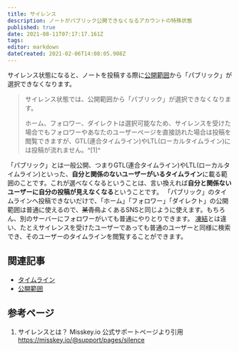 ```yaml
---
title: サイレンス
description: ノートがパブリック公開できなくなるアカウントの特殊状態
published: true
date: 2021-08-11T07:17:17.161Z
tags: 
editor: markdown
dateCreated: 2021-02-06T14:08:05.908Z
---
```


サイレンス状態になると、ノートを投稿する際に[公開範囲](https://wiki.misskey.io/ja/function/visibility)から「パブリック」が選択できなくなります。

> サイレンス状態では、公開範囲から「パブリック」が選択できなくなります。
> 
> ホーム、フォロワー、ダイレクトは選択可能なため、サイレンスを受けた場合でもフォロワーやあなたのユーザーページを直接訪れた場合は投稿を閲覧できますが、GTL(連合タイムライン)やLTL(ローカルタイムライン)には投稿が流れません。^[1]^

「パブリック」とは一般公開、つまりGTL(連合タイムライン)やLTL(ローカルタイムライン)といった、**自分と関係のないユーザーがいるタイムライン**に載る範囲のことです。これが選べなくなるということは、言い換えれば**自分と関係ないユーザーに自分の投稿が見えなくなる**ということです。
「パブリック」のタイムラインへ投稿できないだけで、「ホーム」「フォロワー」「ダイレクト」の公開範囲は普通に使えるので、~~某青鳥~~よくあるSNSと同じように使えます。もちろん、別のサーバーにフォロワーがいても普通にやりとりできます。
[凍結](/ja/function/suspended)とは違い、たとえサイレンスを受けたユーザーであっても普通のユーザーと同様に検索でき、そのユーザーのタイムラインを閲覧することができます。

## 関連記事
- [タイムライン](/ja/function/tl)
- [公開範囲](https://wiki.misskey.io/ja/function/visibility)

## 参考ページ
1. サイレンスとは？ Misskey.io 公式サポートページより引用 https://misskey.io/@support/pages/silence
